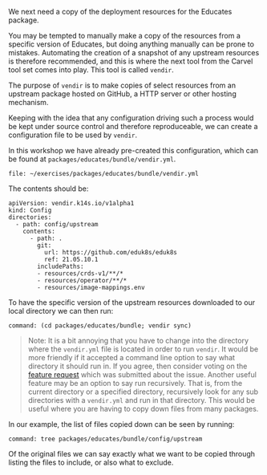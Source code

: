 We next need a copy of the deployment resources for the Educates package.

You may be tempted to manually make a copy of the resources from a specific
version of Educates, but doing anything manually can be prone to mistakes.
Automating the creation of a snapshot of any upstream resources is therefore
recommended, and this is where the next tool from the Carvel tool set comes
into play. This tool is called ``vendir``.

The purpose of ``vendir`` is to make copies of select resources from an
upstream package hosted on GitHub, a HTTP server or other hosting mechanism.

Keeping with the idea that any configuration driving such a process would be
kept under source control and therefore reproduceable, we can create a
configuration file to be used by ``vendir``.

In this workshop we have already pre-created this configuration, which can
be found at ``packages/educates/bundle/vendir.yml``.

```editor:open-file
file: ~/exercises/packages/educates/bundle/vendir.yml
```

The contents should be:

```
apiVersion: vendir.k14s.io/v1alpha1
kind: Config
directories:
  - path: config/upstream
    contents:
      - path: .
        git:
          url: https://github.com/eduk8s/eduk8s
          ref: 21.05.10.1
        includePaths:
        - resources/crds-v1/**/*
        - resources/operator/**/*
        - resources/image-mappings.env
```

To have the specific version of the upstream resources downloaded to our
local directory we can then run:

```terminal:execute
command: (cd packages/educates/bundle; vendir sync)
```

> Note: It is a bit annoying that you have to change into the directory where
the ``vendir.yml`` file is located in order to run ``vendir``. It would be
more friendly if it accepted a command line option to say what directory it
should run in. If you agree, then consider voting on the [feature
request](https://github.com/vmware-tanzu/carvel-vendir/issues/75) which was
submitted about the issue. Another useful feature may be an option to say run
recursively. That is, from the current directory or a specified directory,
recursively look for any sub directories with a ``vendir.yml`` and run in that
directory. This would be useful where you are having to copy down files from
many packages.

In our example, the list of files copied down can be seen by running:

```terminal:execute
command: tree packages/educates/bundle/config/upstream
```

Of the original files we can say exactly what we want to be copied through
listing the files to include, or also what to exclude.
